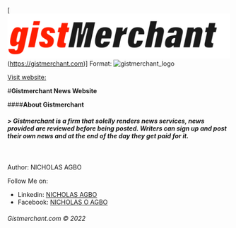 [![Gistmerchant Logo](./gistmerchant-w-w-288dpi.png)(https://gistmerchant.com)]
Format: ![gistmerchant_logo](https://gistmerchant.com/assets/img/1x/gistmerchant-nw-r-1x.png)

[Visit website:](https://gistmerchant.com)

#**Gistmerchant News Website**
<br/>  
  

####**About Gistmerchant**
##### > Gistmerchant is a firm that solelly renders news services, news provided are reviewed before being posted. Writers can sign up and post their own news and at the end of the day they get paid for it.
<br/>  
  
Author: NICHOLAS AGBO
<br/>
  

Follow Me on:
* Linkedin: [NICHOLAS AGBO](www.linkedin.com/in/nicholas-agbo-9a380b202)
* Facebook: [NICHOLAS O AGBO](www.linkedin.com/in/nicholas-agbo-9a380b202)

###### Gistmerchant.com &copy; 2022

